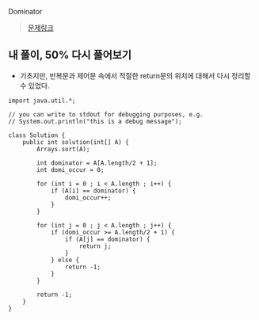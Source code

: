 Dominator

> [문제링크](https://app.codility.com/programmers/lessons/8-leader/dominator/)


## 내 풀이, 50% 다시 풀어보기
- 기초지만, 반복문과 제어문 속에서 적절한 return문의 위치에 대해서 다시 정리할 수 있었다.
```
import java.util.*;

// you can write to stdout for debugging purposes, e.g.
// System.out.println("this is a debug message");

class Solution {
    public int solution(int[] A) {
    	Arrays.sort(A);
    	
    	int dominator = A[A.length/2 + 1];
    	int domi_occur = 0;
    	
    	for (int i = 0 ; i < A.length ; i++) {
    		if (A[i] == dominator) {
    			domi_occur++;
    		}
    	}
    	
    	for (int j = 0 ; j < A.length ; j++) {
    		if (domi_occur >= A.length/2 + 1) {
    			if (A[j] == dominator) {
    				return j;
    			}
    		} else {
    			return -1;
    		}
    	}
    	
    	return -1;
    }
}
```